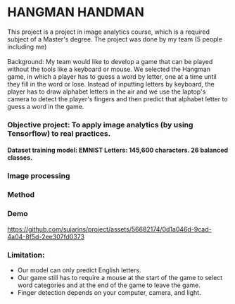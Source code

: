 # HANGMAN HANDMAN
This project is a project in image analytics course, which is a required subject of a Master's degree. The project was done by my team (5 people including me)
<br><br>
Background: My team would like to develop a game that can be played without the tools like a keyboard or mouse. We selected the Hangman game, in which a player has to guess a word by letter, one at a time until they fill in the word or lose. Instead of inputting letters by keyboard, the player has to draw alphabet letters in the air and we use the laptop's camera to detect the player's fingers and then predict that alphabet letter to guess a word in the game.

### Objective project: To apply image analytics (by using Tensorflow) to real practices.

#### Dataset training model: EMNIST Letters: 145,600 characters. 26 balanced classes.

### Image processing


### Method


### Demo
https://github.com/sujarins/project/assets/56682174/0d1a046d-9cad-4a04-8f5d-2ee307fd0373

### Limitation:
- Our model can only predict English letters.
- Our game still has to require a mouse at the start of the game to select word categories and at the end of the game to leave the game.
- Finger detection depends on your computer, camera, and light.
